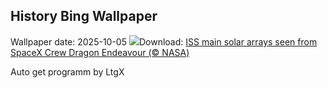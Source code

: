 ## History Bing Wallpaper
Wallpaper date: 2025-10-05
![](https://www.bing.com/th?id=OHR.DragonEndeavour_EN-US9321246369_UHD.jpg&w=1000)Download: [ISS main solar arrays seen from SpaceX Crew Dragon Endeavour (© NASA)](https://www.bing.com/th?id=OHR.DragonEndeavour_EN-US9321246369_UHD.jpg)

Auto get programm by LtgX

